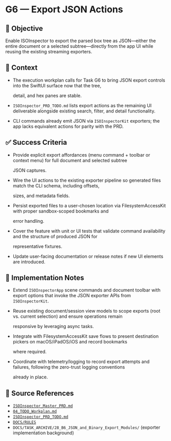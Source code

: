 # G6 — Export JSON Actions

## 🎯 Objective

Enable ISOInspector to export the parsed box tree as JSON—either the entire document or a selected subtree—directly from
the app UI while reusing the existing streaming exporters.

## 🧩 Context

- The execution workplan calls for Task G6 to bring JSON export controls into the SwiftUI surface now that the tree,

  detail, and hex panes are stable.

- `ISOInspector_PRD_TODO.md` lists export actions as the remaining UI deliverable alongside existing search, filter, and detail functionality.
- CLI commands already emit JSON via `ISOInspectorKit` exporters; the app lacks equivalent actions for parity with the PRD.

## ✅ Success Criteria

- Provide explicit export affordances (menu command + toolbar or context menu) for full document and selected subtree

  JSON captures.

- Wire the UI actions to the existing exporter pipeline so generated files match the CLI schema, including offsets,

  sizes, and metadata fields.

- Persist exported files to a user-chosen location via FilesystemAccessKit with proper sandbox-scoped bookmarks and

  error handling.

- Cover the feature with unit or UI tests that validate command availability and the structure of produced JSON for

  representative fixtures.

- Update user-facing documentation or release notes if new UI elements are introduced.

## 🔧 Implementation Notes

- Extend `ISOInspectorApp` scene commands and document toolbar with export options that invoke the JSON exporter APIs from `ISOInspectorKit`.
- Reuse existing document/session view models to scope exports (root vs. current selection) and ensure operations remain

  responsive by leveraging async tasks.

- Integrate with FilesystemAccessKit save flows to present destination pickers on macOS/iPadOS/iOS and record bookmarks

  where required.

- Coordinate with telemetry/logging to record export attempts and failures, following the zero-trust logging conventions

  already in place.

## 🧠 Source References

- [`ISOInspector_Master_PRD.md`](../AI/ISOViewer/ISOInspector_PRD_Full/ISOInspector_Master_PRD.md)
- [`04_TODO_Workplan.md`](../AI/ISOInspector_Execution_Guide/04_TODO_Workplan.md)
- [`ISOInspector_PRD_TODO.md`](../AI/ISOViewer/ISOInspector_PRD_TODO.md)
- [`DOCS/RULES`](../RULES)
- `DOCS/TASK_ARCHIVE/28_B6_JSON_and_Binary_Export_Modules/` (exporter implementation background)
